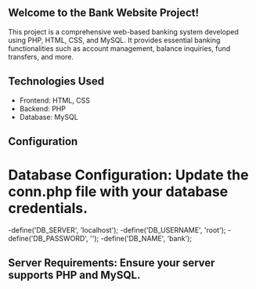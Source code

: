 
## Welcome to the Bank Website Project!
This project is a comprehensive web-based banking system developed using PHP, HTML, CSS, and MySQL. It provides essential banking functionalities such as account management, balance inquiries, fund transfers, and more.


## Technologies Used

- Frontend: HTML, CSS
- Backend: PHP
- Database: MySQL

## Configuration
# Database Configuration: Update the conn.php file with your database credentials.

-define('DB_SERVER', 'localhost');
-define('DB_USERNAME', 'root');
-define('DB_PASSWORD', '');
-define('DB_NAME', 'bank');

## Server Requirements: Ensure your server supports PHP and MySQL.
